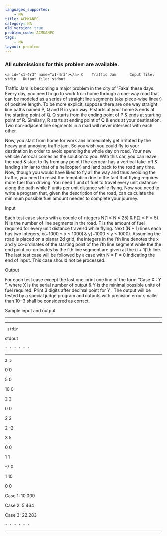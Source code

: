 ```yaml
---
languages_supported:
    - NA
title: ACMKANPC
category: NA
old_version: true
problem_code: ACMKANPC
tags:
    - NA
layout: problem
---
```

###  All submissions for this problem are available. 

    <a id="x1-4r3" name="x1-4r3"></a> C    Traffic Jam      Input file: stdin   Output file: stdout      

    

        

Traffic Jam is becoming a major problem in the city of 'Faka' these days. Every day, you need to go to work from home through a one-way road that can be modeled as a series of straight line segments (aka piece-wise linear) of positive length. To be more explicit, suppose there are one way straight line paths named P, Q and R in your way. P starts at your home & ends at the starting point of Q. Q starts from the ending point of P & ends at starting point of R. Similarly, R starts at ending point of Q & ends at your destination. Two non-adjacent line segments in a road will never intersect with each other.

Now, you start from home for work and immediately get irritated by the heavy and annoying traffic jam. So you wish you could fly to your destination in order to avoid spending the whole day on road. Your new vehicle Aerocar comes as the solution to you. With this car, you can leave the road & start to fly from any point (The aerocar has a vertical take-off & landing similar to that of a helicopter) and land back to the road any time. Now, though you would have liked to fly all the way and thus avoiding the traffic, you need to resist the temptation due to the fact that flying requires more fuel than driving. You need 1 unit of fuel to travel every unit distance along the path while F units per unit distance while flying. Now you need to write a program that, given the description of the road, can calculate the minimum possible fuel amount needed to complete your journey.

Input

Each test case starts with a couple of integers N(1 ≤ N ≤ 25) & F(2 ≤ F ≤ 5). N is the number of line segments in the road. F is the amount of fuel required for every unit distance traveled while flying. Next (N + 1) lines each has two integers, x(−1000 ≤ x ≤ 1000) & y(−1000 ≤ y ≤ 1000). Assuming the road is placed on a planar 2d grid, the integers in the i′th line denotes the x and y co-ordinates of the starting point of the i′th line segment while the the end point co-ordinates by the i′th line segment are given at the (i + 1)′th line. The last test case will be followed by a case with N = F = 0 indicating the end of input. This case should not be processed.

Output

For each test case except the last one, print one line of the form “Case X : Y ”, where X is the serial number of output & Y is the minimal possible units of fuel required. Print 3 digits after decimal point for Y . The output will be tested by a special judge program and outputs with precision error smaller than 10−3 shall be considered as correct.

Sample input and output

   - - - - - -

  - - - - - -

     stdin 

   stdout 

    - - - - - -

  - - - - - -

    2 5

0 0

5 0

10 0

2 2

0 0

2 2

2 -2

3 5

0 0

1 1

-7 0

1 10

0 0

 

  Case 1: 10.000

Case 2: 5.464

Case 3: 22.283

 

    - - - - - -

  - - - - - -
